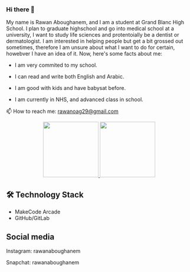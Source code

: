 ### Hi there 👋
 My name is Rawan Aboughanem, and I am a student at Grand Blanc High School. I plan to graduate highschool and go into medical school at a university, I want to study life sciences and protentoially be a dentist or dermatologist. I am interested in helping people but get a bit grossed out sometimes, therefore I am unsure about what I want to do for certain, howebver I have an idea of it. Now, here's some facts about me:

 - I am very commited to my school.

 - I can read and write both English and Arabic.

 - I am good with kids and have babysat before.

 - I am currently in NHS, and advanced class in school.

📫 How to reach me: <a href='mailto:your.email@example.com'>rawanoag29@gmail.com</a>

<p align='center'>
 <a href="https://github-readme-stats.vercel.app/api?username=RawanA29&show_icons=true&count_private=true">
 <img height=150 src="https://github-readme-stats.vercel.app/api?username=yourusername&show_icons=true&count_private=true"/>
   </a>
   <a href="https://github.com/yourusername/github-readme-stats">
 <img height=150 src="https://github-readme-stats.vercel.app/api/top-langs/?username=RawanA29&layout=compact"/>
   </a>
</p>

## 🛠 Technology Stack
* MakeCode Arcade
* GitHub/GitLab

## Social media
Instagram: rawanaboughanem

Snapchat: rawanaboughanem
